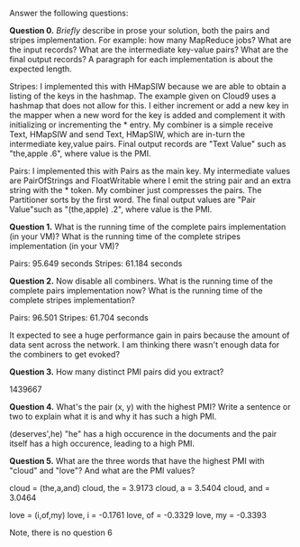 <p>Answer the following questions:</p>

<p><b>Question 0.</b> <i>Briefly</i> describe in prose your solution,
both the pairs and stripes implementation. For example: how many
MapReduce jobs? What are the input records? What are the intermediate
key-value pairs? What are the final output records? A paragraph for
each implementation is about the expected length.</p>

Stripes: I implemented this with HMapSIW because we are able to obtain a listing of the keys in the hashmap.  The example given on Cloud9 uses a hashmap that does not allow for this.  I either increment or add a new key in the mapper when a new word for the key is added and complement it with initializing or incrementing the * entry. My combiner is a simple receive Text, HMapSIW and send Text, HMapSIW, which are in-turn the intermediate key,value pairs. Final output records are "Text Value" such as "the,apple .6", where value is the PMI.

Pairs: I implemented this with Pairs as the main key.  My intermediate values are PairOfStrings and FloatWritable where I emit the string pair and an extra string with the * token.  My combiner just compresses the pairs.  The Partitioner sorts by the first word. The final output values are "Pair Value"such as "(the,apple) .2", where value is the PMI.

<p><b>Question 1.</b> What is the running time of the complete pairs
implementation (in your VM)? What is the running time of the complete
stripes implementation (in your VM)?</p>

Pairs: 95.649 seconds
Stripes: 61.184 seconds

<p><b>Question 2.</b> Now disable all combiners. What is the running
time of the complete pairs implementation now? What is the running
time of the complete stripes implementation?</p>
<p>
Pairs: 96.501
Stripes: 61.704 seconds
</p>
<p>
It expected to see a huge performance gain in pairs because the amount of data sent across the network.  I am thinking there wasn't enough data for the combiners to get evoked?
</p>
<p><b>Question 3.</b> How many distinct PMI pairs did you extract?</p>

1439667

<p><b>Question 4.</b> What's the pair (x, y) with the highest PMI?
Write a sentence or two to explain what it is and why it has such a
high PMI.</p>

<p>
(deserves',he) "he" has a high occurence in the documents and the pair itself has a high occurence, leading to a high PMI.
</p>

<p><b>Question 5.</b> What are the three words that have the highest
PMI with "cloud" and "love"? And what are the PMI values?</p>

cloud = (the,a,and)
cloud, the = 3.9173
cloud, a =   3.5404
cloud, and = 3.0464

love = (i,of,my)
love, i =  -0.1761
love, of = -0.3329
love, my = -0.3393


<p>Note, there is no question 6</p>